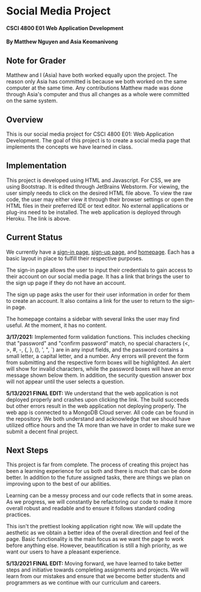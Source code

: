 # Social Media Project
#### CSCI 4800 E01 Web Application Development
#### By Matthew Nguyen and Asia Keomanivong

## Note for Grader

Matthew and I (Asia) have both worked equally upon the project. The reason only Asia has committed is because we both worked on the same computer at the same time. Any contributions Matthew made was done through Asia's computer and thus all changes as a whole were committed on the same system.

## Overview
This is our social media project for CSCI 4800 E01: Web Application Development. The goal of this project is to create a social media page that implements the concepts we have learned in class.

## Implementation
This project is developed using HTML and Javascript. For CSS, we are using Bootstrap. It is edited through JetBrains Webstorm. For viewing, the user simply needs to click on the desired HTML file above. To view the raw code, the user may either view it through their browser settings or open the HTML files in their preferred IDE or text editor. No external applications or plug-ins need to be installed. The web application is deployed through Heroku. The link is above.

## Current Status
We currently have a [sign-in page](signin.html), [sign-up page](signup.html), and [homepage](homepage.html). Each has a basic layout in place to fulfill their respective purposes.

The sign-in page allows the user to input their credentials to gain access to their account on our social media page. It has a link that brings the user to the sign up page if they do not have an account.

The sign up page asks the user for their user information in order for them to create an account. It also contains a link for the user to return to the sign-in page.

The homepage contains a sidebar with several links the user may find useful. At the moment, it has no content. <br/>

__3/17/2021:__ Implemented form validation functions. This includes checking that "password" and "confirm password" match, no special characters (<, >, #, -, {, }, (), ', ", \`) are in any input fields, and the password contains a small letter, a capital letter, and a number. Any errors will prevent the form from submitting and the respective form boxes will be highlighted. An alert will show for invalid characters, while the password boxes will have an error message shown below them. In addition, the security question answer box will not appear until the user selects a question.

__5/13/2021 FINAL EDIT:__ We understand that the web application is not deployed properly and crashes upon clicking the link. The build succeeds but other errors result in the web application not deploying properly. The web app is connected to a MongoDB Cloud server. All code can be found in the repository. We both understand and acknowledge that we should have utilized office hours and the TA more than we have in order to make sure we submit a decent final project.



## Next Steps

This project is far from complete. The process of creating this project has been a learning experience for us both and there is much that can be done better. In addition to the future assigned tasks, there are things we plan on improving upon to the best of our abilities.

Learning can be a messy process and our code reflects that in some areas. As we progress, we will constantly be refactoring our code to make it more overall robust and readable and to ensure it follows standard coding practices.

This isn't the prettiest looking application right now. We will update the aesthetic as we obtain a better idea of the overall direction and feel of the page. Basic functionality is the main focus as we want the page to work before anything else. However, beautification is still a high priority, as we want our users to have a pleasant experience.

__5/13/2021 FINAL EDIT:__ Moving forward, we have learned to take better steps and initiative towards completing assignments and projects. We will learn from our mistakes and ensure that we become better students and programmers as we continue with our curriculum and careers.
